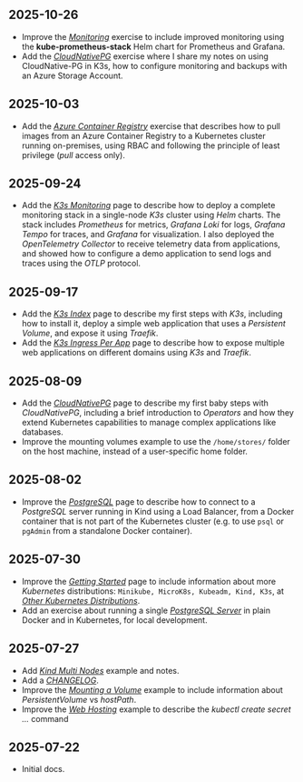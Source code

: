 ## 2025-10-26

- Improve the [_Monitoring_](./k3s/monitoring.md) exercise to include improved monitoring
  using the **kube-prometheus-stack** Helm chart for Prometheus and Grafana.
- Add the [_CloudNativePG_](./k3s/cloudnativepg.md) exercise where I share my notes on
  using CloudNative-PG in K3s, how to configure monitoring and backups with an
  Azure Storage Account.

## 2025-10-03

- Add the [_Azure Container Registry_](./k3s/acr.md) exercise that describes how to pull
  images from an Azure Container Registry to a Kubernetes cluster running on-premises,
  using RBAC and following the principle of least privilege (*pull* access only).

## 2025-09-24

- Add the [_K3s Monitoring_](./k3s/monitoring.md) page to describe how to deploy a
  complete monitoring stack in a single-node _K3s_ cluster using _Helm_ charts. The
  stack includes _Prometheus_ for metrics, _Grafana Loki_ for logs, _Grafana Tempo_
  for traces, and _Grafana_ for visualization. I also deployed the _OpenTelemetry
  Collector_ to receive telemetry data from applications, and showed how to configure
  a demo application to send logs and traces using the _OTLP_ protocol.

## 2025-09-17

- Add the [_K3s Index_](./k3s/index.md) page to describe my first steps with
  _K3s_, including how to install it, deploy a simple web application that uses a _Persistent Volume_, and expose it using _Traefik_.
- Add the [_K3s Ingress Per App_](./k3s/ingress-per-app.md) page to describe how to
  expose multiple web applications on different domains using _K3s_ and
  _Traefik_.

## 2025-08-09

- Add the [_CloudNativePG_](./kind/cloudnativepg.md) page to describe my
  first baby steps with _CloudNativePG_, including a brief introduction to
  _Operators_ and how they extend Kubernetes capabilities to manage complex
  applications like databases.
- Improve the mounting volumes example to use the `/home/stores/`
  folder on the host machine, instead of a user-specific home folder.

## 2025-08-02

- Improve the [_PostgreSQL_](./kind/postgresql.md) page to describe how to connect
  to a _PostgreSQL_ server running in Kind using a Load Balancer, from a Docker
  container that is not part of the Kubernetes cluster (e.g. to use `psql` or
  `pgAdmin` from a standalone Docker container).

## 2025-07-30

- Improve the [_Getting Started_](./getting-started.md) page to include information
  about more _Kubernetes_ distributions: `Minikube, MicroK8s, Kubeadm, Kind, K3s`,
  at [_Other Kubernetes Distributions_](./getting-started.md#other-kubernetes-distributions).
- Add an exercise about running a single [_PostgreSQL Server_](./kind/postgresql.md) in
  plain Docker and in Kubernetes, for local development.

## 2025-07-27

- Add [_Kind Multi Nodes_](./kind/multi-nodes.md) example and notes.
- Add a [_CHANGELOG_](./changelog.md).
- Improve the [_Mounting a Volume_](./kind/mounting-volumes.md) example to include
  information about _PersistentVolume_ vs _hostPath_.
- Improve the [_Web Hosting_](./kind/web-hosting.md) example to describe the
  _kubectl create secret …_ command

## 2025-07-22

- Initial docs.
